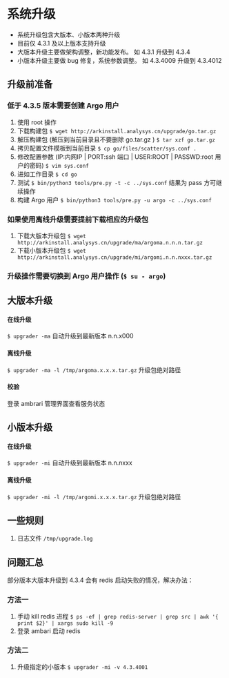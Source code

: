 # 系统升级
* 系统升级包含大版本、小版本两种升级
* 目前仅 4.3.1 及以上版本支持升级  
* 大版本升级主要做架构调整，新功能发布。 如 4.3.1 升级到 4.3.4
* 小版本升级主要做 bug 修复，系统参数调整。 如 4.3.4009 升级到 4.3.4012
## 升级前准备
### 低于 4.3.5 版本需要创建 Argo 用户
1. 使用 root 操作
1. 下载构建包 `$ wget http://arkinstall.analysys.cn/upgrade/go.tar.gz`
1. 解压构建包 (解压到当前目录且不要删除 go.tar.gz ) `$ tar xzf go.tar.gz` 
1. 拷贝配置文件模板到当前目录  `$ cp go/files/scatter/sys.conf .` 
1. 修改配置参数 (IP:内网IP | PORT:ssh 端口 | USER:ROOT | PASSWD:root 用户的密码) `$ vim sys.conf`
1. 进如工作目录 `$ cd go`
1. 测试 `$ bin/python3 tools/pre.py -t -c ../sys.conf`  结果为 pass 方可继续操作
1. 构建 Argo 用户 `$ bin/python3 tools/pre.py -u argo -c ../sys.conf`
### 如果使用离线升级需要提前下载相应的升级包
1. 下载大版本升级包 `$ wget http://arkinstall.analysys.cn/upgrade/ma/argoma.n.n.n.tar.gz`
1. 下载小版本升级包 `$ wget http://arkinstall.analysys.cn/upgrade/mi/argomi.n.n.nxxx.tar.gz`
### 升级操作需要切换到 Argo 用户操作 (`$ su - argo`)
## 大版本升级
#### 在线升级  
`$ upgrader -ma`    自动升级到最新版本 n.n.x000
#### 离线升级  
`$ upgrader -ma -l /tmp/argoma.x.x.x.tar.gz`  升级包绝对路径  
#### 校验
登录 ambrari 管理界面查看服务状态
## 小版本升级
#### 在线升级  
`$ upgrader -mi`     自动升级到最新版本 n.n.nxxx
#### 离线升级  
`$ upgrader -mi -l /tmp/argomi.x.x.x.tar.gz`  升级包绝对路径 
## 一些规则
1. 日志文件 `/tmp/upgrade.log`
## 问题汇总
部分版本大版本升级到 4.3.4 会有 redis 启动失败的情况，解决办法：
### 方法一
1. 手动 kill redis 进程 `$ ps -ef | grep redis-server | grep src | awk '{ print $2}' | xargs sudo kill -9`  
1. 登录 ambari 启动 redis   
### 方法二
1. 升级指定的小版本 `$ upgrader -mi -v 4.3.4001`
